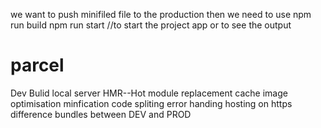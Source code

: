 we want to push  minifiled file to the production then we need to use 
npm run build
npm run start //to start the project app or to see the output

# parcel
Dev Bulid
local server
HMR--Hot module replacement
cache
image optimisation
minfication
code spliting
error handing
hosting on https
difference bundles between DEV and PROD

